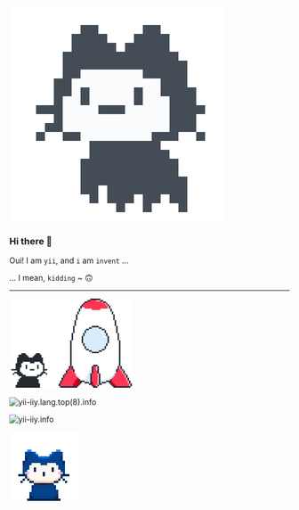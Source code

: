 
[mona-launch.png]: ./funny-pics/mona-launch.png
[mona-whisper.gif]: ./funny-pics/mona-whisper.gif
[mona-loading-default.gif]: ./funny-pics/mona-loading-default.gif

![😃 mona-loading][mona-loading-default.gif]

### Hi there 👋

Oui! I am `yii`, and `i` am `invent` ...

... I mean, `kidding` ~ 🙃

----

![🚀 mona-launch][mona-launch.png]

![yii-iiy.lang.top(8).info](https://github-readme-stats.vercel.app/api/top-langs/?username=yii-iiy&layout=compact&langs_count=8)

![yii-iiy.info](https://github-readme-stats.vercel.app/api?username=yii-iiy&show_icons=true)



<!--
**yii-iiy/yii-iiy** is a ✨ _special_ ✨ repository because its `README.md` (this file) appears on your GitHub profile.

Here are some ideas to get you started:

- 🔭 I’m currently working on ...
- 🌱 I’m currently learning ...
- 👯 I’m looking to collaborate on ...
- 🤔 I’m looking for help with ...
- 💬 Ask me about ...
- 📫 How to reach me: ...
- 😄 Pronouns: ...
- ⚡ Fun fact: ...
-->

![🤗 mona-whisper][mona-whisper.gif]
